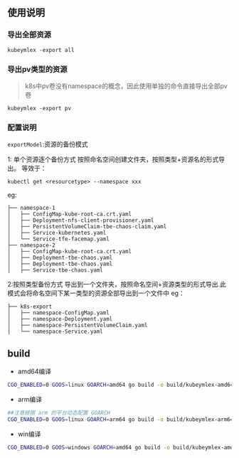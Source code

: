 ## 使用说明

### 导出全部资源

```
kubeymlex -export all
```

### 导出pv类型的资源

> k8s中pv卷没有namespace的概念，因此使用单独的命令直接导出全部pv卷

```
kubeymlex -export pv
```

### 配置说明

`exportModel`:资源的备份模式

1: 单个资源逐个备份方式
按照命名空间创建文件夹，按照类型+资源名的形式导出。
等效于：

```
kubectl get <resourcetype> --namespace xxx
```

eg:

```
├── namespace-1
│   ├── ConfigMap-kube-root-ca.crt.yaml
│   ├── Deployment-nfs-client-provisioner.yaml
│   ├── PersistentVolumeClaim-tbe-chaos-claim.yaml
│   ├── Service-kubernetes.yaml
│   └── Service-tfe-facemap.yaml
├── namespace-2
│   ├── ConfigMap-kube-root-ca.crt.yaml
│   ├── Deployment-tbe-chaos.yaml
│   ├── Deployment-tbe-chaos.yaml
│   ├── Service-tbe-chaos.yaml

```

2:按照类型备份方式
导出到一个文件夹，按照命名空间+资源类型的形式导出.此模式会将命名空间下某一类型的资源全部导出到一个文件中
eg：

```
├── k8s-export
│   ├── namespace-ConfigMap.yaml
│   ├── namespace-Deployment.yaml
│   ├── namespace-PersistentVolumeClaim.yaml
│   └── namespace-Service.yaml
```

## build

- amd64编译

```bash
CGO_ENABLED=0 GOOS=linux GOARCH=amd64 go build -o build/kubeymlex-amd64-linux main.go
```

- arm编译

```bash
##注意根据 arm 的平台动态配置 GOARCH
CGO_ENABLED=0 GOOS=linux GOARCH=arm64 go build -o build/kubeymlex-arm64-linux main.go
```

- win编译

```bash
CGO_ENABLED=0 GOOS=windows GOARCH=amd64 go build -o build/kubeymlex-amd64-windows.exe main.go
```


